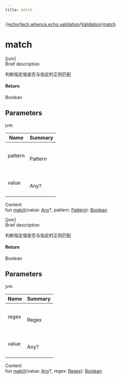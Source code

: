 ```yaml
---
title: match -
---
```

//[echo](../../index.md)/[tech.whence.echo.validation](../index.md)/[Validation](index.md)/[match](match.md)



# match  
[jvm]  
Brief description  


判断指定值是否与指定的正则匹配



#### Return  


Boolean



## Parameters  
  
jvm  
  
|  Name|  Summary| 
|---|---|
| pattern| <br><br>Pattern<br><br>
| value| <br><br>Any?<br><br>
  
  
Content  
fun [match](match.md)(value: [Any](https://kotlinlang.org/api/latest/jvm/stdlib/kotlin/-any/index.html)?, pattern: [Pattern](https://docs.oracle.com/javase/8/docs/api/java/util/regex/Pattern.html)): [Boolean](https://kotlinlang.org/api/latest/jvm/stdlib/kotlin/-boolean/index.html)  


[jvm]  
Brief description  


判断指定值是否与指定的正则匹配



#### Return  


Boolean



## Parameters  
  
jvm  
  
|  Name|  Summary| 
|---|---|
| regex| <br><br>Regex<br><br>
| value| <br><br>Any?<br><br>
  
  
Content  
fun [match](match.md)(value: [Any](https://kotlinlang.org/api/latest/jvm/stdlib/kotlin/-any/index.html)?, regex: [Regex](https://kotlinlang.org/api/latest/jvm/stdlib/kotlin.text/-regex/index.html)): [Boolean](https://kotlinlang.org/api/latest/jvm/stdlib/kotlin/-boolean/index.html)  



